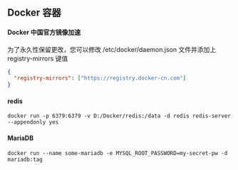 ## Docker 容器

#### Docker 中国官方镜像加速

为了永久性保留更改，您可以修改 /etc/docker/daemon.json 文件并添加上 registry-mirrors 键值

``` json
{
  "registry-mirrors": ["https://registry.docker-cn.com"]
}
```

#### redis

``` shell
docker run -p 6379:6379 -v D:/Docker/redis:/data -d redis redis-server --appendonly yes
```

#### MariaDB

``` shell
docker run --name some-mariadb -e MYSQL_ROOT_PASSWORD=my-secret-pw -d mariadb:tag
```